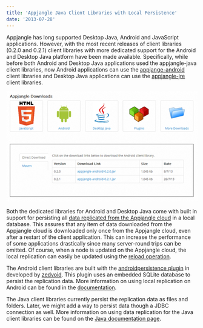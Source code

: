 ```yaml
---
title: 'Appjangle Java Client Libraries with Local Persistence'
date: '2013-07-28'
---
```


Appjangle has long supported Desktop Java, Android and JavaScript applications. However, with the most recent releases of client libraries (0.2.0 and 0.2.1) client libraries with more dedicated support for the Android and Desktop Java platform have been made available. Specifically, while before both Android and Desktop Java applications used the appjangle-java client libraries, now Android applications can use the [appjange-android](http://appjangle.com/downloads) client libraries and Desktop Java applications can use the [appjangle-jre](http://appjangle.com/downloads) client libraries.

![](images/072813_0113_appjangleja1.png)

Both the dedicated libraries for Android and Desktop Java come with built in support for persisting all [data replicated from the Appjangle cloud](http://nextweb.io/docs/nextweb-architecture.value.html) in a local database. This assures that any item of data downloaded from the Appjangle cloud is downloaded only once from the Appjangle cloud, even after a restart of the client application. This can increase the performance of some applications drastically since many server-round trips can be omitted. Of course, when a node is updated on the Appjangle cloud, the local replication can easily be updated using the [reload operation](http://nextweb.io/docs/nextweb-reload.value.html).

The Android client libraries are built with the [androidpersistence plugin](https://bitbucket.org/zedvoid/androidpersistence) in developed by [zedvoid](https://bitbucket.org/zedvoid/androidpersistence). This plugin uses an embedded SQLite database to persist the replication data. More information on using local replication on Android can be found in the [documentation](http://appjangle.com/build).

The Java client libraries currently persist the replication data as files and folders. Later, we might add a way to persist data though a JDBC connection as well. More information on using data replication for the Java client libraries can be found on the [Java documentation page](http://appjangle.com/build).
